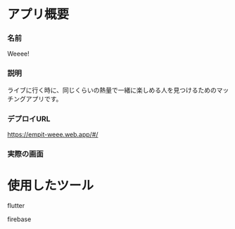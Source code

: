 # アプリ概要

### 名前

Weeee!

### 説明

ライブに行く時に、同じくらいの熱量で一緒に楽しめる人を見つけるためのマッチングアプリです。

### デプロイURL

https://empit-weee.web.app/#/ 

### 実際の画面

# 使用したツール　

flutter

firebase
